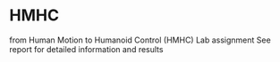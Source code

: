 # HMHC

from Human Motion to Humanoid Control (HMHC) Lab assignment
See report for detailed information and results

